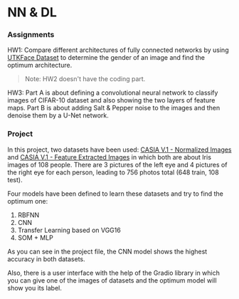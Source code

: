 # NN & DL

### Assignments

HW1: Compare different architectures of fully connected networks by using [UTKFace Dataset](https://susanqq.github.io/UTKFace/) to determine the gender of an image and find the optimum architecture.

> Note: HW2 doesn't have the coding part.

HW3: Part A is about defining a convolutional neural network to classify images of CIFAR-10 dataset and also showing the two layers of feature maps. Part B is about adding Salt & Pepper noise to the images and then denoise them by a U-Net network.

### Project

In this project, two datasets have been used: [CASIA V.1 - Normalized Images](https://drive.google.com/drive/folders/1PP7XMeDjpv5ya2joV-AceemvrJefDQxw) and [CASIA V.1 - Feature Extracted Images](https://drive.google.com/drive/folders/16_qJWCvOwtNcyL44niUeIwgvIJUciC8S) in which both are about Iris images of 108 people. There are 3 pictures of the left eye and 4 pictures of the right eye for each person, leading to 756 photos total (648 train, 108 test).

Four models have been defined to learn these datasets and try to find the optimum one:
1. RBFNN
2. CNN
3. Transfer Learning based on VGG16
4. SOM + MLP

As you can see in the project file, the CNN model shows the highest accuracy in both datasets.

Also, there is a user interface with the help of the Gradio library in which you can give one of the images of datasets and the optimum model will show you its label.





